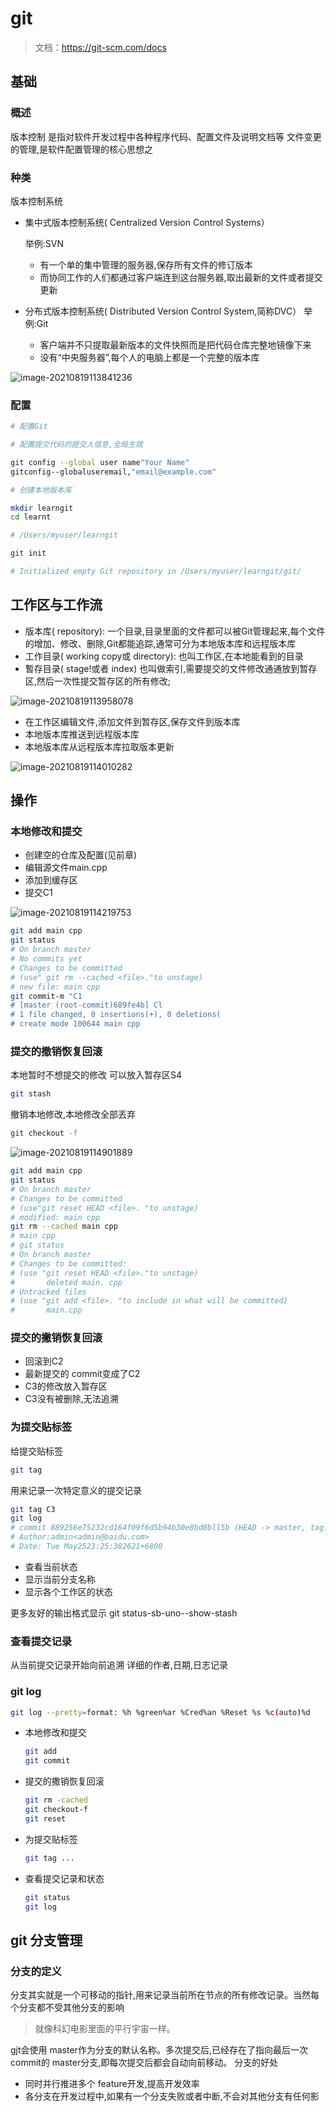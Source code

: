 # git

> 文档：https://git-scm.com/docs

## 基础

### 概述

版本控制
是指对软件开发过程中各种程序代码、配置文件及说明文档等
文件变更的管理,是软件配置管理的核心思想之

### 种类

版本控制系统

* 集中式版本控制系统( Centralized Version Control Systems）

  举例:SVN

  * 有一个单的集中管理的服务器,保存所有文件的修订版本
  * 而协同工作的人们都通过客户端连到这台服务器,取出最新的文件或者提交更新

* 分布式版本控制系统( Distributed Version Control System,简称DVC）
  举例:Git
  * 客户端并不只提取最新版本的文件快照而是把代码仓库完整地镜像下来
  * 没有“中央服务器”,每个人的电脑上都是一个完整的版本库

![image-20210819113841236](img/git/image-20210819113841236.png)

### 配置

```sh
# 配置Git

# 配置提交代码的提交人信息,全局生效

git config --global user name"Your Name"
gitconfig--globaluseremail,"email@example.com"

# 创建本地版本库

mkdir learngit
cd learnt

# /Users/myuser/learngit

git init

# Initialized empty Git repository in /Users/myuser/learngit/git/
```


## 工作区与工作流

* 版本库( repository):
  一个目录,目录里面的文件都可以被Git管理起来,每个文件的增加、修改、删除,Git都能追踪,通常可分为本地版本库和远程版本库
* 工作目录( working copy或 directory):
  也叫工作区,在本地能看到的目录
* 暫存目录( stage!或者 index)
  也叫做索引,需要提交的文件修改通通放到暂存区,然后一次性提交暂存区的所有修改;

![image-20210819113958078](img/git/image-20210819113958078.png)

- 在工作区编辑文件,添加文件到暂存区,保存文件到版本库
- 本地版本库推送到远程版本库
- 本地版本库从远程版本库拉取版本更新

![image-20210819114010282](img/git/image-20210819114010282.png)

## 操作

### 本地修改和提交

* 创建空的仓库及配置(见前章)
* 编辑源文件main.cpp
* 添加到缓存区
* 提交C1

![image-20210819114219753](img/git/image-20210819114219753.png)

```sh
git add main cpp
git status
# On branch master
# No commits yet
# Changes to be committed
# (use" git rm --cached <file>."to unstage)
# new file: main cpp
git commit-m "C1
# [master (root-commit)689fe4b] Cl
# 1 file changed, 0 insertions(+), 0 deletions(
# create mode 100644 main cpp
```

### 提交的撤销恢复回滚
本地暂时不想提交的修改
可以放入暂存区S4

```sh
git stash
```

撤销本地修改,本地修改全部丟弃

```sh
git checkout -f
```

![image-20210819114901889](img/git/image-20210819114901889.png)

```sh
git add main cpp
git status
# On branch master
# Changes to be committed
# (use"git reset HEAD <file>. "to unstage)
# modified: main cpp
git rm --cached main cpp
# main cpp
# git status
# On branch master
# Changes to be committed:
# (use "git reset HEAD <file>."to unstage)
# 		deleted main. cpp
# Untracked files
# (use "git add <file>. "to include in what will be committed)
# 		main.cpp
```



### 提交的撇销恢复回滚

- 回滚到C2
- 最新提交的 commit变成了C2
- C3的修改放入暂存区
- C3没有被删除,无法追溯

### 为提交贴标签
给提交贴标签

```sh 
git tag
```


用来记录一次特定意义的提交记录

```sh
git tag C3
git log
# commit 889256e75232cd164f09f6d5b94b30e8bd0bll5b (HEAD -> master, tag: C3)
# Author:admin<admin@baidu.com>
# Date: Tue May2523:25:382621+6800
```

* 查看当前状态
* 显示当前分支名称
* 显示各个工作区的状态

更多友好的输出格式显示
git status-sb-uno--show-stash

### 查看提交记录
从当前提交记录开始向前追溯
详细的作者,日期,日志记录

### git log

```sh
git log --pretty=format: %h %green%ar %Cred%an %Reset %s %c(auto)%d
```

* 本地修改和提交

  ```sh
  git add
  git commit
  ```

* 提交的撒销恢复回滚

  ```sh
  git rm -cached
  git checkout-f
  git reset
  ```

* 为提交贴标签

  ```sh
  git tag ...
  ```

* 查看提交记录和状态

  ```sh 
  git status
  git log
  ```

## git 分支管理

### 分支的定义
分支其实就是一个可移动的指针,用来记录当前所在节点的所有修改记录。当然每个分支都不受其他分支的影响

> 就像科幻电影里面的平行宇宙一样。

gjt会使用 master作为分支的默认名称。多次提交后,已经存在了指向最后一次commit的 master分支,即每次提交后都会自动向前移动。
分支的好处

* 同时并行推进多个 feature开发,提高开发效率
* 各分支在开发过程中,如果有一个分支失败或者中断,不会对其他分支有任何影
